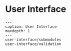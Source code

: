 # User Interface

```{toctree}
---
caption: User Interface
maxdepth: 1
---
user-interface/submodules
user-interface/validation
```

